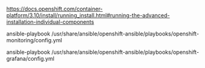 https://docs.openshift.com/container-platform/3.10/install/running_install.html#running-the-advanced-installation-individual-components  


ansible-playbook /usr/share/ansible/openshift-ansible/playbooks/openshift-monitoring/config.yml  

ansible-playbook /usr/share/ansible/openshift-ansible/playbooks/openshift-grafana/config.yml  
